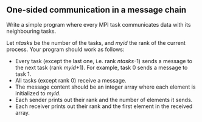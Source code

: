 ## One-sided communication in a message chain

Write a simple program where every MPI task communicates data with its
neighbouring tasks.

Let *ntasks* be the number of the tasks, and *myid* the rank of the
current process. Your program should work as follows:

- Every task (except the last one, i.e. rank *ntasks*-1) sends a message to
  the next task (rank *myid*+1). For example, task 0 sends a message to
  task 1.
- All tasks (except rank 0) receive a message.
- The message content should be an integer array where each element is
  initialized to *myid*.
- Each sender prints out their rank and the number of elements it sends.
- Each receiver prints out their rank and the first element in the received
  array.